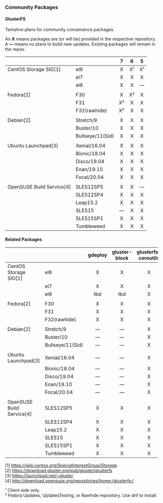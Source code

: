 ### Community Packages

#### GlusterFS

Tentative plans for community convenience packages.

An **X** means packages are (or will be) provided in the respective repository.  
A **—** means no plans to build new updates. Existing packages will remain in the repos.  

|              |                |     7     |     6     |     5     |
|--------------|----------------|:---------:|:---------:|:---------:|
|CentOS Storage SIG[1]|el6            |     X      |     X¹     |     X¹    |
|              |el7             |     X     |     X     |     X     |
|              |el8             |     X     |     X     |     —     |
|              |                |           |           |           |
|Fedora[2]     |F30             |     X     |     X²    |     X     |
|              |F31             |     X²    |     X     |     X     |
|              |F32(rawhide)    |     X²    |     X     |     X     |
|              |                |           |           |           |
|Debian[2]     |Stretch/9       |     X     |     X     |     X     |
|              |Buster/10       |     X     |     X     |     X     |
|              |Bullseye/11(Sid)|     X     |     X     |     X     |
|              |                |           |           |           |
|Ubuntu Launchpad[3]|Xenial/16.04    |     X     |     X     |     X     |
|              |Bionic/18.04    |     X     |     X     |     X     |
|              |Disco/19.04     |     X     |     X     |     X     |
|              |Eoan/19.10      |     X     |     X     |     X     |
|              |Focal/20.04     |     X     |     X     |     X     |
|              |                |           |           |           |
|OpenSUSE Build Service[4]|SLES12SP5    |     X     |     X     |      —    |
|              |SLES12SP4       |     X     |     X     |     X     |
|              |Leap15.2        |     X     |     X     |     X     |
|              |SLES15          |     —     |     X     |     X     |
|              |SLES15SP1       |     X     |     X     |     X     |
|              |Tumbleweed      |     X     |     X     |     X     |


#### Related Packages

|              |                | gdeploy | gluster-block | glusterfs-coreutils | nfs-ganesha | storhaug | Samba |
|--------------|----------------|:-------:|:--------:|:----------:|:-----------:|:--------:|:-----:|
|CentOS Storage SIG[1]|el6             |    X    |     X    |     X      |      X      |     X    |   ?   |
|              |el7             |    X    |     X    |     X      |      X      |     X    |   ?   |
|              |el8             |   tbd   |    tbd   |     X      |      X      |    tbd   |   ?   |
|              |                |         |          |            |             |          |       |
|Fedora[2]     |F30             |    X    |     X    |     X      |      X      |     X    |   ?   |
|              |F31             |    X    |     X    |     X      |      X      |     X    |   ?   |
|              |F32(rawhide)    |    X    |     X    |     X      |      X      |     X    |   ?   |
|              |                |         |          |            |             |          |       |
|Debian[2]     |Stretch/9       |    —    |     —    |     X      |      X      |     X    |   ?   |
|              |Buster/10       |    —    |     —    |     X      |      X      |     X    |   ?   |
|              |Bullseye/11(Sid)|    —    |     —    |     X      |      X      |     X    |   ?   |
|              |                |         |          |            |             |          |       |
|Ubuntu Launchpad[3]|Xenial/16.04    |    —    |     —    |     X      |      X      |     X    |   ?   |
|              |Bionic/18.04    |    —    |     —    |     X      |      X      |     X    |   ?   |
|              |Disco/19.04     |    —    |     —    |     X      |      X      |     X    |   ?   |
|              |Eoan/19.10      |    —    |     —    |     X      |      X      |     X    |   ?   |
|              |Focal/20.04     |    —    |     —    |     X      |      X      |     X    |   ?   |
|              |                |         |          |            |             |          |       |
|OpenSUSE Build Service[4]|SLES12SP5       |    X     |     X    |     X       |      X      |     X    |   ?   |
|              |SLES12SP4       |    X    |     X    |     X      |      X      |     X    |   ?   |
|              |Leap15.2        |    X    |     X    |     X      |      X      |     X    |   ?   |
|              |SLES15          |    X    |     X    |     X      |      X      |     X    |   ?   |
|              |SLES15SP1       |    X    |     X    |     X      |      X      |     X    |   ?   |
|              |Tumbleweed      |    X    |     X    |     X      |      X      |     X    |   ?   |



[1] <https://wiki.centos.org/SpecialInterestGroup/Storage>  
[2] <https://download.gluster.org/pub/gluster/glusterfs>  
[3] <https://launchpad.net/~gluster>  
[4] <http://download.opensuse.org/repositories/home:/glusterfs:/>  

¹ Client-side only.  
² Fedora Updates, UpdatesTesting, or Rawhide repository. Use dnf to install.  
